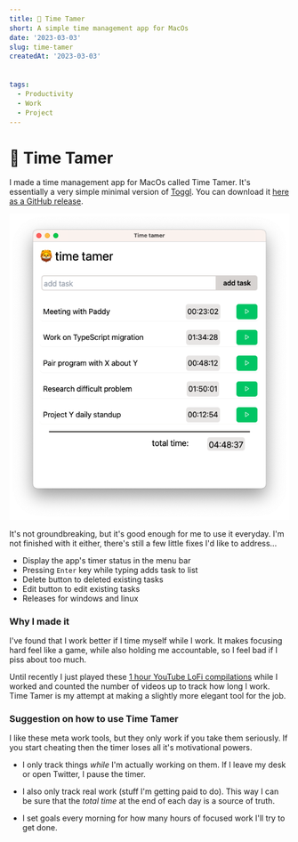 ```yaml
---
title: 🦁 Time Tamer
short: A simple time management app for MacOs
date: '2023-03-03'
slug: time-tamer
createdAt: '2023-03-03'


tags:
  - Productivity
  - Work
  - Project
---
```


# 🦁 Time Tamer 

I made a time management app for MacOs called Time Tamer. It's essentially a very simple minimal version of [Toggl](https://toggl.com/). You can download it [here as a GitHub release](https://github.com/PaulTreanor/time-tamer/releases/tag/v1.0). 

<img  src="/images/tt/time-tamer-demo.png" alt="Time Tamer">

It's not groundbreaking, but it's good enough for me to use it everyday. I'm not finished with it either, there's still a few little fixes I'd like to address...

- Display the app's timer status in the menu bar
- Pressing `Enter` key while typing adds task to list
- Delete button to deleted existing tasks
- Edit button to edit existing tasks
- Releases for windows and linux

### Why I made it 
I've found that <span class="font-bold"> I work better if I time myself while I work</span>. It makes focusing hard feel like a game, while also holding me accountable, so I feel bad if I piss about too much. 

Until recently I just played these [1 hour YouTube LoFi compilations](https://www.youtube.com/watch?v=lTRiuFIWV54) while I worked and counted the number of videos up to track how long I work. Time Tamer is my attempt at making a slightly more elegant tool for the job. 

### Suggestion on how to use Time Tamer 
I like these <span class="italic">meta<span> work tools, but they only work if you take them seriously. If you start cheating then the timer loses all it's motivational powers.

- <span class="font-bold">I only track things *while* I'm actually working on them</span>. If I leave my desk or open Twitter, I pause the timer.  

- I also <span class="font-bold">only track real work</span> (stuff I'm getting paid to do). This way I can be sure that the *total time* at the end of each day is a source of truth.  

- I set goals every morning for how many hours of focused work I'll try to get done.




